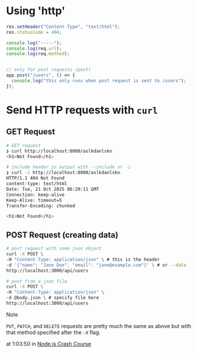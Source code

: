 # Using 'http'

```js
res.setHeader("Content-Type", "text/html");
res.statusCode = 404;

console.log("-----");
console.log(req.url);
console.log(req.method);


// only for post requests (post)
app.post("/users", () => {
  console.log("this only runs when post request is sent to /users");
});
```

# Send HTTP requests with `curl`

## GET Request

```sh
# GET request
❯ curl http://localhost:8000/aslkdanlskn
<h1>Not Found</h1>

# include header in output with --include or -i
❯ curl -i http://localhost:8000/aslkdanlskn
HTTP/1.1 404 Not Found
content-type: text/html
Date: Tue, 21 Oct 2025 06:29:11 GMT
Connection: keep-alive
Keep-Alive: timeout=5
Transfer-Encoding: chunked

<h1>Not Found</h1>
```

## POST Request (creating data)

```sh
# post request with some json object
curl -X POST \
-H "Content-Type: application/json" \ # this is the header
-d '{"name": "Jane Doe", "email": "jane@example.com"}' \ # or --data
http://localhost:3000/api/users

# post from a json file
curl -X POST \
-H "Content-Type: application/json" \
-d @body.json \ # specify file here
http://localhost:3000/api/users
```

> [!NOTE]
> `PUT`, `PATCH`, and `DELETE` requests are pretty much the same as above but
> with that method specified after the `-X` flag.

at 1:03:50 in
[Node.js Crash Course](https://www.youtube.com/watch?v=32M1al-Y6Ag)
